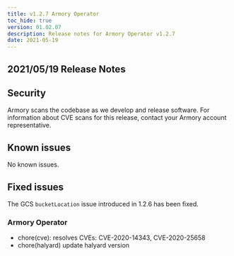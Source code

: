```yaml
---
title: v1.2.7 Armory Operator
toc_hide: true
version: 01.02.07
description: Release notes for Armory Operator v1.2.7
date: 2021-05-19
---
```


## 2021/05/19 Release Notes

## Security

Armory scans the codebase as we develop and release software. For information about CVE scans for this release, contact your Armory account representative.

## Known issues
No known issues.

## Fixed issues

The GCS `bucketLocation` issue introduced in 1.2.6 has been fixed.

### Armory Operator

* chore(cve): resolves CVEs: CVE-2020-14343, CVE-2020-25658
* chore(halyard) update halyard version
